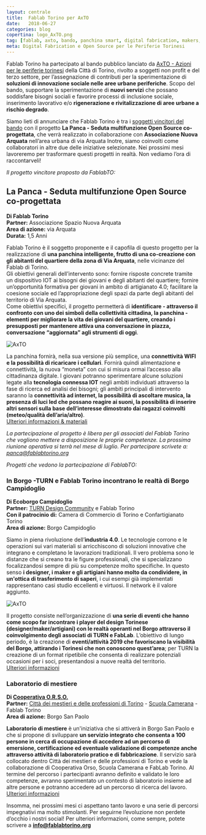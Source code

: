 ```yaml
---
layout: centrale
title:  Fablab Torino per AxTO
date:   2018-06-27
categories: blog
copertina: logo_AxTO.png
tag: [fablab, axto, bando, panchina smart, digital fabrication, makers, fablab torino]
meta: Digital Fabrication e Open Source per le Periferie Torinesi 
---
```

Fablab Torino ha partecipato al bando pubblico lanciato da [AxTO - Azioni per le periferie torinesi](http://www.axto.it) della Città di Torino, rivolto a soggetti non profit e del terzo settore, per l’assegnazione di contributi per la sperimentazione di **soluzioni di innovazione sociale nelle aree urbane periferiche**. Scopo del bando, supportare la sperimentazione di **nuovi servizi** che possano soddisfare bisogni sociali e favorire processi di inclusione sociale, inserimento lavorativo e/o **rigenerazione e rivitalizzazione di aree urbane a rischio degrado**.

Siamo lieti di annunciare che Fablab Torino è tra i [soggetti vincitori del bando](http://www.comune.torino.it/bandi/pdf/files/axto_3.03_graduatoria.pdf) con il progetto **La Panca - Seduta multifunzione Open Source co-progettata**, che verrà realizzato in collaborazione con **Associazione Nuova Arquata** nell’area urbana di via Arquata 
Inotre, siamo coinvolti come collaboratori in altre due delle iniziative selezionate. 
Nei prossimi mesi lavoreremo per trasformare questi progetti in realtà. Non vediamo l’ora di raccontarveli!


*Il progetto vincitore proposto da FablabTO:*

## La Panca - Seduta multifunzione Open Source co-progettata
**Di Fablab Torino**   
**Partner:** Associazione Spazio Nuova Arquata   
**Area di azione:** via Arquata   
**Durata:** 1,5 Anni 

Fablab Torino è il soggetto proponente e il capofila di questo progetto per la realizzazione di **una panchina intelligente, frutto di una co-creazione con gli abitanti del quartiere della zona di Via Arquata**, nelle vicinanze del Fablab di Torino.   
Gli obiettivi generali dell’intervento sono: fornire risposte concrete tramite un dispositivo IOT ai bisogni dei giovani e degli abitanti del quartiere; fornire un’opportunità formativa per giovani in ambito di artigianato 4.0; facilitare la coesione sociale ed l’appropriazione degli spazi da parte degli abitanti del territorio di Via Arquata.    
Come obiettivi specifici, il progetto permetterà di **identificare - attraverso il confronto con uno dei simboli della collettività cittadina, la panchina - elementi per migliorare la vita dei giovani del quartiere, creando i presupposti per mantenere attiva una conversazione in piazza, conversazione “aggiornata” agli strumenti di oggi**.    

![AxTO](https://github.com/FablabTorino/fablabtorino-site/blob/gh-pages/img/blog/panchina-1.png?raw=true)

La panchina fornirà, nella sua versione più semplice, una **connettività WIFI e la possibilità di ricaricare i cellulari**. Fornirà quindi alimentazione e connettività, la nuova “moneta” con cui si misura ormai l’accesso alla cittadinanza digitale. I giovani potranno sperimentare alcune soluzioni legate alla **tecnologia connessa IOT** negli ambiti individuati attraverso la fase di ricerca ed analisi dei bisogni; gli ambiti principali di intervento saranno la **connettività ad internet, la possibilità di ascoltare musica, la presenza di luci led che possano reagire ai suoni, la possibilità di inserire altri sensori sulla base dell’interesse dimostrato dai ragazzi coinvolti (meteo/qualità dell’aria/altro)**.   
[Ulteriori informazioni & materiali](https://github.com/FablabTorino/Panca-Smart)   

*La partecipazione al progetto è libera per gli associati del Fablab Torino che vogliono mettere a disposizione le proprie competenze. 
La prossima riunione operativa si terrà nel mese di luglio. Per partecipare scrivete a: panca@fablabtorino.org*






*Progetti che vedono la partecipazione di FablabTO:*


### In Borgo -TURN e Fablab Torino incontrano le realtà di Borgo Campidoglio   
**Di Ecoborgo Campidoglio**   
**Partner:** [TURN Design Community](http://www.turn.to.it) e Fablab Torino   
**Con il patrocinio di:** Camera di Commercio di Torino e Confartigianato Torino   
**Area di azione:** Borgo Campidoglio

Siamo in piena rivoluzione dell’**industria 4.0**. Le tecnologie corrono e le operazioni sui vari materiali si arricchiscono di soluzioni innovative che integrano e completano le lavorazioni tradizionali. Il vero problema sono le distanze che si creano tra le figure professionali, che si specializzano focalizzandosi sempre di più su competenze molto specifiche. In questo senso **i designer, i maker e gli artigiani hanno molto da condividere, in un'ottica di trasferimento di saperi**, i cui esempi già implementati rappresentano casi studio eccellenti e virtuosi. Il network è il valore aggiunto. 

![AxTO](https://github.com/FablabTorino/fablabtorino-site/blob/gh-pages/img/blog/inborgo.png?raw=true)

Il progetto consiste nell’organizzazione di **una serie di eventi che hanno come scopo far incontrare i player del design Torinese (designer/maker/artigiani) con le realtà operanti nel Borgo attraverso il coinvolgimento degli associati di TURN e FabLab**. L’obiettivo di lungo periodo, è la creazione di **eventi/attività 2019 che favoriscano la visibilità del Borgo, attirando i Torinesi che non conoscono quest’area**; per TURN la creazione di un format ripetibile che consenta di realizzare potenziali occasioni per i soci, presentandosi a nuove realtà del territorio.   
[Ulteriori informazioni](https://github.com/FablabTorino/fablabtorino-site/blob/gh-pages/uploads/inBorgo%20rev1.pdf)



### Laboratorio di mestiere   
**Di [Cooperativa O.R.S.O.](http://www.cooperativaorso.it/)**   
**Partner:** [Città dei mestieri e delle professioni di Torino](http://www.cittadeimestieritorino.org/) - [Scuola Camerana](https://www.scuolacamerana.it/it/) - Fablab Torino   
**Area di azione:** Borgo San Paolo

**Laboratorio di mestiere** è un'iniziativa che si attiverà in Borgo San Paolo e che si propone di sviluppare **un servizio integrato che consenta a 100 persone in cerca di occupazione di accedere ad un percorso di emersione, certificazione ed eventuale validazione di competenze anche attraverso attività di laboratorio pratico e di fabbricazione**. Il servizio sarà collocato dentro Città dei mestieri e delle professioni di Torino e vede la collaborazione di Cooperativa Orso, Scuola Camerana  e FabLab Torino. Al termine del percorso i partecipanti avranno definito e validato le loro competenze, avranno sperimentato un contesto di laboratorio insieme ad altre persone e potranno accedere ad un percorso di ricerca del lavoro.   
[Ulteriori informazioni](https://github.com/FablabTorino/fablabtorino-site/blob/gh-pages/uploads/Presentazione_Laboratorio%20di%20mestiere%20AxTO.ppt)


Insomma, nei prossimi mesi ci aspettano tanto lavoro e una serie di percorsi impegnativi ma molto stimolanti. Per seguirne l’evoluzione non perdete d’occhio i nostri social!
Per ulteriori informazioni, come sempre, potete scrivere a **info@fablabtorino.org**

